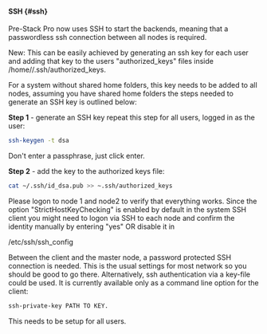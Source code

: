 #### SSH {#ssh}

Pre-Stack Pro now uses SSH to start the backends, meaning that a passwordless ssh connection between all nodes is required.

New: This can be easily achieved by generating an ssh key for each user and adding that key to the users "authorized_keys" files inside /home/<user>/.ssh/authorized_keys. 

For a system without shared home folders, this key needs to be added to all nodes, assuming you have shared home folders the steps needed to generate an SSH key is outlined below:

**Step 1** - generate an SSH key repeat this step for all users, logged in as the user:

```bash
ssh-keygen -t dsa
```


Don't enter a passphrase, just click enter.

**Step 2** - add the key to the authorized keys file:

```bash
cat ~/.ssh/id_dsa.pub >> ~.ssh/authorized_keys
```



Please logon to node 1 and node2 to verify that everything works. Since the option "StrictHostKeyChecking" is enabled by default in the system SSH client you might need to logon via SSH to each node and confirm the identity manually by entering "yes" OR disable it in 

/etc/ssh/ssh_config

Between the client and the master node, a password protected SSH connection is needed. This is the usual settings for most network so you should be good to go there. Alternatively, ssh authentication via a key-file could be used. It is currently available only as a command line option for the client:

```bash
ssh-private-key PATH TO KEY.
```


This needs to be setup for all users.